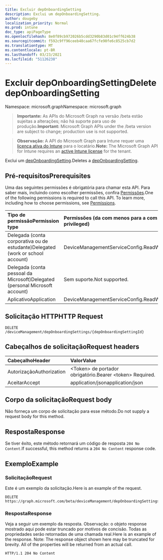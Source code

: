 ```yaml
---
title: Excluir depOnboardingSetting
description: Exclui um depOnboardingSetting.
author: dougeby
localization_priority: Normal
ms.prod: intune
doc_type: apiPageType
ms.openlocfilehash: 8e0f89cb972026b5cdd3290b83d01c94ff624b38
ms.sourcegitcommit: f592c9ff96ceeb40caa67fcfe90fe6c8525cb7d2
ms.translationtype: MT
ms.contentlocale: pt-BR
ms.lasthandoff: 03/23/2021
ms.locfileid: "51126238"
---
```

# <a name="delete-deponboardingsetting"></a><span data-ttu-id="04037-103">Excluir depOnboardingSetting</span><span class="sxs-lookup"><span data-stu-id="04037-103">Delete depOnboardingSetting</span></span>

<span data-ttu-id="04037-104">Namespace: microsoft.graph</span><span class="sxs-lookup"><span data-stu-id="04037-104">Namespace: microsoft.graph</span></span>

> <span data-ttu-id="04037-105">**Importante:** As APIs do Microsoft Graph na versão /beta estão sujeitas a alterações; não há suporte para uso de produção.</span><span class="sxs-lookup"><span data-stu-id="04037-105">**Important:** Microsoft Graph APIs under the /beta version are subject to change; production use is not supported.</span></span>

> <span data-ttu-id="04037-106">**Observação:** A API do Microsoft Graph para Intune requer uma [licença ativa do Intune](https://go.microsoft.com/fwlink/?linkid=839381) para o locatário.</span><span class="sxs-lookup"><span data-stu-id="04037-106">**Note:** The Microsoft Graph API for Intune requires an [active Intune license](https://go.microsoft.com/fwlink/?linkid=839381) for the tenant.</span></span>

<span data-ttu-id="04037-107">Exclui um [depOnboardingSetting](../resources/intune-enrollment-deponboardingsetting.md).</span><span class="sxs-lookup"><span data-stu-id="04037-107">Deletes a [depOnboardingSetting](../resources/intune-enrollment-deponboardingsetting.md).</span></span>

## <a name="prerequisites"></a><span data-ttu-id="04037-108">Pré-requisitos</span><span class="sxs-lookup"><span data-stu-id="04037-108">Prerequisites</span></span>
<span data-ttu-id="04037-p101">Uma das seguintes permissões é obrigatória para chamar esta API. Para saber mais, incluindo como escolher permissões, confira [Permissões](/graph/permissions-reference).</span><span class="sxs-lookup"><span data-stu-id="04037-p101">One of the following permissions is required to call this API. To learn more, including how to choose permissions, see [Permissions](/graph/permissions-reference).</span></span>

|<span data-ttu-id="04037-111">Tipo de permissão</span><span class="sxs-lookup"><span data-stu-id="04037-111">Permission type</span></span>|<span data-ttu-id="04037-112">Permissões (da com menos para a com mais privilégios)</span><span class="sxs-lookup"><span data-stu-id="04037-112">Permissions (from least to most privileged)</span></span>|
|:---|:---|
|<span data-ttu-id="04037-113">Delegada (conta corporativa ou de estudante)</span><span class="sxs-lookup"><span data-stu-id="04037-113">Delegated (work or school account)</span></span>|<span data-ttu-id="04037-114">DeviceManagementServiceConfig.ReadWrite.All</span><span class="sxs-lookup"><span data-stu-id="04037-114">DeviceManagementServiceConfig.ReadWrite.All</span></span>|
|<span data-ttu-id="04037-115">Delegada (conta pessoal da Microsoft)</span><span class="sxs-lookup"><span data-stu-id="04037-115">Delegated (personal Microsoft account)</span></span>|<span data-ttu-id="04037-116">Sem suporte.</span><span class="sxs-lookup"><span data-stu-id="04037-116">Not supported.</span></span>|
|<span data-ttu-id="04037-117">Aplicativo</span><span class="sxs-lookup"><span data-stu-id="04037-117">Application</span></span>|<span data-ttu-id="04037-118">DeviceManagementServiceConfig.ReadWrite.All</span><span class="sxs-lookup"><span data-stu-id="04037-118">DeviceManagementServiceConfig.ReadWrite.All</span></span>|

## <a name="http-request"></a><span data-ttu-id="04037-119">Solicitação HTTP</span><span class="sxs-lookup"><span data-stu-id="04037-119">HTTP Request</span></span>
<!-- {
  "blockType": "ignored"
}
-->
``` http
DELETE /deviceManagement/depOnboardingSettings/{depOnboardingSettingId}
```

## <a name="request-headers"></a><span data-ttu-id="04037-120">Cabeçalhos de solicitação</span><span class="sxs-lookup"><span data-stu-id="04037-120">Request headers</span></span>
|<span data-ttu-id="04037-121">Cabeçalho</span><span class="sxs-lookup"><span data-stu-id="04037-121">Header</span></span>|<span data-ttu-id="04037-122">Valor</span><span class="sxs-lookup"><span data-stu-id="04037-122">Value</span></span>|
|:---|:---|
|<span data-ttu-id="04037-123">Autorização</span><span class="sxs-lookup"><span data-stu-id="04037-123">Authorization</span></span>|<span data-ttu-id="04037-124">&lt;Token&gt; de portador obrigatório.</span><span class="sxs-lookup"><span data-stu-id="04037-124">Bearer &lt;token&gt; Required.</span></span>|
|<span data-ttu-id="04037-125">Aceitar</span><span class="sxs-lookup"><span data-stu-id="04037-125">Accept</span></span>|<span data-ttu-id="04037-126">application/json</span><span class="sxs-lookup"><span data-stu-id="04037-126">application/json</span></span>|

## <a name="request-body"></a><span data-ttu-id="04037-127">Corpo da solicitação</span><span class="sxs-lookup"><span data-stu-id="04037-127">Request body</span></span>
<span data-ttu-id="04037-128">Não forneça um corpo de solicitação para esse método.</span><span class="sxs-lookup"><span data-stu-id="04037-128">Do not supply a request body for this method.</span></span>

## <a name="response"></a><span data-ttu-id="04037-129">Resposta</span><span class="sxs-lookup"><span data-stu-id="04037-129">Response</span></span>
<span data-ttu-id="04037-130">Se tiver êxito, este método retornará um código de resposta `204 No Content`.</span><span class="sxs-lookup"><span data-stu-id="04037-130">If successful, this method returns a `204 No Content` response code.</span></span>

## <a name="example"></a><span data-ttu-id="04037-131">Exemplo</span><span class="sxs-lookup"><span data-stu-id="04037-131">Example</span></span>

### <a name="request"></a><span data-ttu-id="04037-132">Solicitação</span><span class="sxs-lookup"><span data-stu-id="04037-132">Request</span></span>
<span data-ttu-id="04037-133">Este é um exemplo da solicitação.</span><span class="sxs-lookup"><span data-stu-id="04037-133">Here is an example of the request.</span></span>
``` http
DELETE https://graph.microsoft.com/beta/deviceManagement/depOnboardingSettings/{depOnboardingSettingId}
```

### <a name="response"></a><span data-ttu-id="04037-134">Resposta</span><span class="sxs-lookup"><span data-stu-id="04037-134">Response</span></span>
<span data-ttu-id="04037-p102">Veja a seguir um exemplo da resposta. Observação: o objeto response mostrado aqui pode estar truncado por motivos de concisão. Todas as propriedades serão retornadas de uma chamada real.</span><span class="sxs-lookup"><span data-stu-id="04037-p102">Here is an example of the response. Note: The response object shown here may be truncated for brevity. All of the properties will be returned from an actual call.</span></span>
``` http
HTTP/1.1 204 No Content
```




